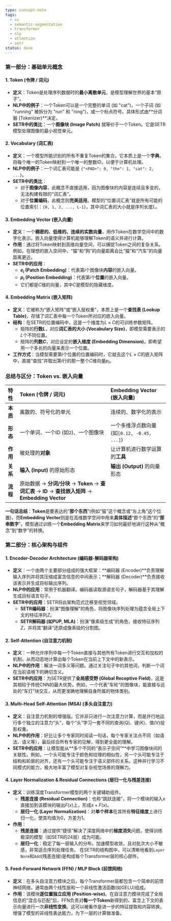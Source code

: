 ```yaml
---
type: concept-note
tags:
  - cv
  - semantic-segmentation
  - transformer
  - nlp
  - attention
  - setr
status: done
---
```

### **第一部分：基础单元概念**
#### 1. Token (令牌 / 词元)
*   **定义**：Token是处理序列数据时的**最小离散单元**，是模型理解世界的基本“原子”。
*   **NLP中的例子**：一个Token可以是一个完整的单词 (如 "cat")，一个子词 (如 "running" 被拆分为 "run" 和 "ning")，或一个标点符号。具体形式由**分词器 (Tokenizer)**决定。
*   **SETR中的类比**：一个**图像块 (Image Patch)** 就等价于一个Token。它是SETR模型处理图像的最小视觉单元。
#### 2. Vocabulary (词汇表)
*   **定义**：一个模型所能识别的所有不重复Token的集合。它本质上是一个**字典**，将每个唯一的Token映射到一个唯一的整数ID，以便于计算机处理。
*   **NLP中的例子**：一个词汇表可能是 `{"<PAD>": 0, "the": 1, "cat": 2, ...}`。
*   **SETR中的类比**：
    *   对于**图像内容**，此概念不直接适用，因为图像块的内容是连续且多变的，无法构建有限的“词汇表”。
    *   对于**位置编码**，此概念则**完美适用**。模型的“位置词汇表”就是所有可能的位置索引：`{0, 1, 2, ..., L-1}`，其中词汇表的大小就是序列长度$L$。
#### 3. Embedding Vector (嵌入向量)
*   **定义**：一个**稠密的、低维的、连续的实数向量**，用作Token在数学空间中的数字化表示。嵌入向量使得计算机能够理解Token的语义并进行计算。
*   **作用**：通过将Token映射到高维向量空间，可以捕捉Token之间的复杂关系。例如，在理想的嵌入空间中，“猫”和“狗”的向量距离会比“猫”和“汽车”的向量距离更近。
*   **SETR中的应用**：
    *   **$e_i$ (Patch Embedding)**：代表第$i$个图像块**内容**的嵌入向量。
    *   **$p_i$ (Position Embedding)**：代表第$i$个**位置**的嵌入向量。
    *   它们都是$C$维的向量，其中$C$是模型的隐藏维度。
#### 4. Embedding Matrix (嵌入矩阵)
*   **定义**：它被称为“嵌入矩阵”或“嵌入层权重”，本质上是一个**查找表 (Lookup Table)**，存储了词汇表中每一个Token所对应的嵌入向量。
*   **结构**：在SETR的位置编码中，这是一个维度为$L \times C$的可训练参数矩阵。
    *   矩阵的**行数$L$**，对应**词汇表的大小 (Vocabulary Size)**，即模型需要表示的$L$个不同位置。
    *   矩阵的**列数$C$**，对应设定的**嵌入维度 (Embedding Dimension)**，即希望用一个多长的向量来表示一个位置。
*   **工作方式**：当模型需要第$i$个位置的位置编码时，它就去这个$L \times C$的嵌入矩阵中，直接“查找”并取出第$i$行的那一整个$C$维向量$p_i$。

### **总结与区分：Token vs. 嵌入向量**
| 特性     | **Token (令牌 / 词元)**                                      | **Embedding Vector (嵌入向量)**             |
| :------- | :----------------------------------------------------------- | :------------------------------------------ |
| **本质** | 离散的、符号化的单元                                         | 连续的、数字化的表示                        |
| **形态** | 一个单词、一个ID (如`2`)、一个图像块                         | 一个多维浮点数向量 (如`[0.12, -0.45, ...]`) |
| **作用** | 被处理的**对象**                                             | 让计算机进行数学运算的**工具**              |
| **关系** | **输入 (Input)** 的原始形态                                  | **输出 (Output)** 的向量形态                |
| **流程** | 原始数据 -> **分词/分块** -> **Token** -> **查词汇表** -> **ID** -> **查找嵌入矩阵** -> **Embedding Vector** |                                             |
**一句话总结**：**Token**是要表达的“**那个东西**”(例如“猫”这个概念或“左上角”这个位置)，而**Embedding Vector**则是在高维数学空间中用来**具体描述**“那个东西”的“**那串数字**”。模型通过训练一个**Embedding Matrix**来学习如何最好地进行这种从“概念”到“数字”的转换。

### **第二部分：核心架构与组件**

#### 1. Encoder-Decoder Architecture (编码器-解码器架构)
*   **定义**：一个由两个主要部分组成的强大框架：**编码器 (Encoder)**负责理解输入序列并将其压缩成富含信息的中间表示；**解码器 (Decoder)**负责接收该表示并生成目标输出序列。
*   **NLP中的应用**：常用于机器翻译。编码器读取源语言句子，解码器基于其理解生成目标语言句子。
*   **SETR中的应用**：SETR将此架构范式迁移至视觉领域。
    *   **SETR编码器**：扮演“图像理解”的角色，将图像块序列处理为蕴含全局上下文的特征序列$Z$。
    *   **SETR解码器 (如PUP, MLA)**：扮演“像素级生成”的角色，接收特征序列$Z$，并将其“翻译”还原成像素级的分割图。
#### 2. Self-Attention (自注意力机制)
*   **定义**：一种允许序列中每一个Token直接与其他所有Token进行交互和加权的机制，从而动态地计算出每个Token在当前上下文中的新表示。
*   **NLP中的作用**：解决一词多义等问题。通过关注句子中的其他词，判断一个词在当前语境下的确切含义。
*   **SETR中的应用**：为SETR提供了**全局感受野 (Global Receptive Field)**，这是其相较于传统CNN的最大优势。例如，一个代表“车轮”的图像块，能直接与远处的“车灯”块交互，从而更准确地理解自身所属的物体类别。
#### 3. Multi-Head Self-Attention (MSA) (多头自注意力)
*   **定义**：自注意力机制的增强版。它并非只进行一次注意力计算，而是并行地运行多个独立的注意力“头”，每个“头”学习一套不同的查询(Q)、键(K)、值(V)投影权重。
*   **NLP中的作用**：好比让多个专家同时阅读一句话，每个专家关注点不同（如语法、语义等），最后综合所有专家的见解，得到更全面的理解。
*   **SETR中的应用**：让模型能从**多个不同的“表示子空间”**中学习图像块间的关联性。例如，一个头可能专注于颜色和纹理的相似性，另一个头可能专注于结构和轮廓的对齐，还有一个头可能专注于语义部件的关系。这种并行学习不同模式的能力，极大地丰富了模型对复杂视觉场景的理解力。
#### 4. Layer Normalization & Residual Connections (层归一化与残差连接)
*   **定义**：训练深度Transformer模型的两个关键辅助组件。
    *   **残差连接 (Residual Connection)**：也称“跳跃连接”，将一个模块的输入$x$直接加到该模块的输出$F(x)$上，形成$x + F(x)$。
    *   **层归一化 (Layer Normalization)**：对**单个样本**在其所有**特征维度**上进行归一化，使其均值为0，方差为1。
*   **作用**：
    *   **残差连接**：通过提供“捷径”解决了深度网络中的**梯度消失**问题，使得训练极深的模型（如SETR的24层）成为可能。
    *   **层归一化**：稳定了每一层输入的分布，加速模型收敛，且对批次大小不敏感，非常适合序列处理任务。
    在SETR的结构图中，可以清晰地看到`Layer Norm`和`Add`(残差连接)是构成每个Transformer层的核心部件。
#### 5. Feed-Forward Network (FFN) / MLP Block (前馈网络)
*   **定义**：在多头自注意力模块之后，每个Transformer层都包含一个简单的前馈神经网络，通常由两个线性层和一个非线性激活函数(如GELU)组成。
*   **作用**：该模块**逐位置独立应用 (Position-wise)**。在自注意力模块完成了全局信息的“混合与匹配”后，FFN负责对**每一个Token**新得到的、富含上下文的表示向量进行一次**非线性变换**。这可以被看作是进一步的特征提取和内容转换，增强了模型的非线性表达能力，为下一层的计算做准备。
